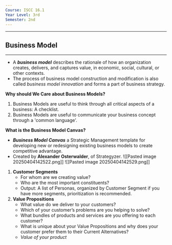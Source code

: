 ```yaml
---
Course: ISCC 16.1
Year Level: 3rd
Semester: 2nd
---
```

---

## Business Model
---
- A ***business model*** describes the rationale of how an organization creates, delivers, and captures value, in economic, social, cultural, or other contexts. 
- The process of business model construction and modification is also called *business model innovation* and forms a part of business strategy.

**Why should We Care about Business Models?**
1. Business Models are useful to think through all critical aspects of a business: A checklist.
2. Business Models are useful to communicate your business concept through a 'common language'.

**What is the Business Model Canvas?**
- ***Business Model Canvas*** a Strategic Management template for developing new or redesigning existing business models to create competitive advantage.
- Created by **Alexander Osterwalder**, of Strategyzer.
![[Pasted image 20250404142522.png]]
![[Pasted image 20250404142529.png]]
1. **Customer Segments**
	- For whom are we creating value?
	- Who are the most important constituents?
	- Output: A list of Personas, organized by Customer Segment if you have more segments, prioritization is recommended.
2. **Value Propositions**
	- What value do we deliver to your customers?
	- Which of your customer’s problems are you helping to solve?
	- What bundles of products and services are you offering to each customer?
	- What is unique about your Value Propositions and why does your customer prefer them to their Current Alternatives?
	- *Value of your product*
